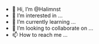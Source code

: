 - 👋 Hi, I’m @Halimnst
- 👀 I’m interested in ...
- 🌱 I’m currently learning ...
- 💞️ I’m looking to collaborate on ...
- 📫 How to reach me ...

<!---
Halimnst/Halimnst is a ✨ special ✨ repository because its `README.md` (this file) appears on your GitHub profile.
You can click the Preview link to take a look at your changes.
--->
